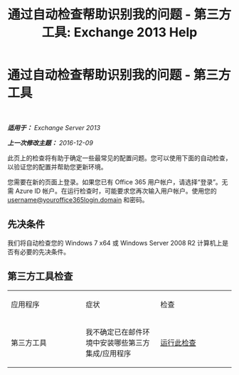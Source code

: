 ﻿---
title: '通过自动检查帮助识别我的问题 - 第三方工具: Exchange 2013 Help'
TOCTitle: 通过自动检查帮助识别我的问题 - 第三方工具
ms:assetid: 83b71e35-892e-44e3-9fce-c608b49bbc61
ms:mtpsurl: https://technet.microsoft.com/zh-cn/library/Dn793974(v=EXCHG.150)
ms:contentKeyID: 62633057
ms.date: 01/11/2018
mtps_version: v=EXCHG.150
ms.translationtype: HT
---

# 通过自动检查帮助识别我的问题 - 第三方工具

 

_**适用于：** Exchange Server 2013_

_**上一次修改主题：** 2016-12-09_

此页上的检查将有助于确定一些最常见的配置问题。您可以使用下面的自动检查，以验证您的配置并帮助您更新环境。

您需要在新的页面上登录。如果您已有 Office 365 用户帐户，请选择“登录”。无需 Azure ID 帐户。在运行检查时，可能要求您再次输入用户帐户。使用您的 username@youroffice365login.domain 和密码。

## 先决条件

我们将自动检查您的 Windows 7 x64 或 Windows Server 2008 R2 计算机上是否有必要的先决条件。

## 第三方工具检查


<table>
<colgroup>
<col style="width: 33%" />
<col style="width: 33%" />
<col style="width: 33%" />
</colgroup>
<tbody>
<tr class="odd">
<td><p>应用程序</p></td>
<td><p>症状</p></td>
<td><p>检查</p></td>
</tr>
<tr class="even">
<td><p>第三方工具</p></td>
<td><p>我不确定已在邮件环境中安装哪些第三方集成/应用程序</p></td>
<td><p><a href="https://go.microsoft.com/?linkid=9834907">运行此检查</a></p></td>
</tr>
</tbody>
</table>

